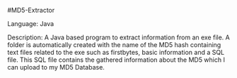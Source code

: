 #MD5-Extractor

Language: Java

Description: A Java based program to extract information from an exe file. A folder is automatically created with the name of the MD5 hash containing text files related to the exe such as firstbytes, basic information and a SQL file. This SQL file contains the gathered information about the MD5 which I can upload to my MD5 Database.
